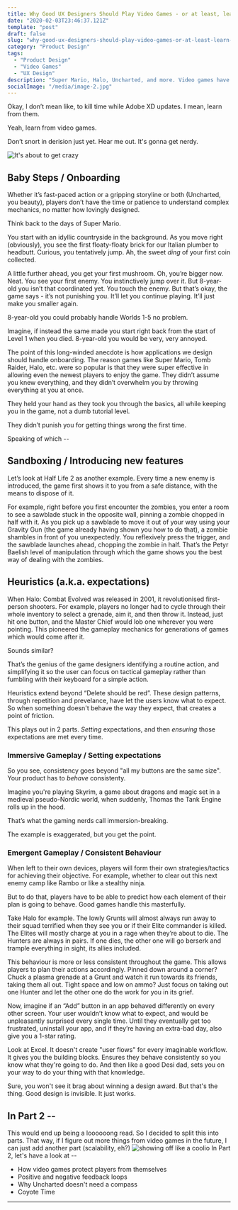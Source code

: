```yaml
---
title: Why Good UX Designers Should Play Video Games - or at least, learn from them (Part 1)
date: "2020-02-03T23:46:37.121Z"
template: "post"
draft: false
slug: "why-good-ux-designers-should-play-video-games-or-at-least-learn-from-them-part-1"
category: "Product Design"
tags:
  - "Product Design"
  - "Video Games"
  - "UX Design"
description: "Super Mario, Halo, Uncharted, and more. Video games have often come up with the most intriguing solutions for user experience. Here's what we can learn from them, beyond 'grenades go BOOM'."
socialImage: "/media/image-2.jpg"
---
```


Okay, I don’t mean like, to kill time while Adobe XD updates. I mean, learn from them. 

Yeah, learn from video games. 

Don’t snort in derision just yet. Hear me out. It's gonna get nerdy.

![It's about to get crazy](https://media.giphy.com/media/l0IylOPCNkiqOgMyA/giphy.gif)

## Baby Steps / Onboarding

Whether it’s fast-paced action or a gripping storyline or both (Uncharted, you beauty), players don’t have the time or patience to understand complex mechanics, no matter how lovingly designed. 

Think back to the days of Super Mario. 

You start with an idyllic countryside in the background. As you move right (obviously), you see the first floaty-floaty brick for our Italian plumber to headbutt. Curious, you tentatively jump. Ah, the sweet _ding_ of your first coin collected. 

A little further ahead, you get your first mushroom. Oh, you’re bigger now. Neat. You see your first enemy. You instinctively jump over it. But 8-year-old you isn’t that coordinated yet. You touch the enemy. But that’s okay, the game says - it’s not punishing you. It’ll let you continue playing. It’ll just make you smaller again.

8-year-old you could probably handle Worlds 1-5 no problem. 

Imagine, if instead the same made you start right back from the start of Level 1 when you died. 8-year-old you would be very, very annoyed. 

The point of this long-winded anecdote is how applications we design should handle onboarding. The reason games like Super Mario, Tomb Raider, Halo, etc. were so popular is that they were super effective in allowing even the newest players to enjoy the game. They didn’t assume you knew everything, and they didn’t overwhelm you by throwing everything at you at once. 

They held your hand as they took you through the basics, all while keeping you in the game, not a dumb tutorial level. 

They didn’t punish you for getting things wrong the first time. 

Speaking of which --

## Sandboxing / Introducing new features

Let’s look at Half Life 2 as another example. Every time a new enemy is introduced, the game first shows it to you from a safe distance, with the means to dispose of it. 

For example, right before you first encounter the zombies, you enter a room to see a sawblade stuck in the opposite wall, pinning a zombie chopped in half with it. As you pick up a sawblade to move it out of your way using your Gravity Gun (the game already having shown you how to do that), a zombie shambles in front of you unexpectedly. You reflexively press the trigger, and the sawblade launches ahead, chopping the zombie in half. That’s the Petyr Baelish level of manipulation through which the game shows you the best way of dealing with the zombies.

## Heuristics (a.k.a. expectations)

When Halo: Combat Evolved was released in 2001, it revolutionised first-person shooters. For example, players no longer had to cycle through their whole inventory to select a grenade, aim it, and then throw it. Instead, just hit one button, and the Master Chief would lob one wherever you were pointing. 
This pioneered the gameplay mechanics for generations of games which would come after it.

Sounds similar?

That’s the genius of the game designers identifying a routine action, and simplifying it so the user can focus on tactical gameplay rather than fumbling with their keyboard for a simple action.

Heuristics extend beyond “Delete should be red”. These design patterns, through repetition and prevelance, have let the users know what to expect. So when something doesn't behave the way they expect, that creates a point of friction.

This plays out in 2 parts. _Setting_ expectations, and then _ensuring_ those expectations are met every time.

### Immersive Gameplay / Setting expectations

So you see, consistency goes beyond "all my buttons are the same size". Your product has to _behave_ consistenty.

Imagine you're playing Skyrim, a game about dragons and magic set in a medieval pseudo-Nordic world, when suddenly, Thomas the Tank Engine rolls up in the hood. 

That’s what the gaming nerds call immersion-breaking. 

The example is exaggerated, but you get the point. 

### Emergent Gameplay / Consistent Behaviour 

When left to their own devices, players will form their own strategies/tactics for achieving their objective. For example, whether to clear out this next enemy camp like Rambo or like a stealthy ninja. 

But to do that, players have to be able to predict how each element of their plan is going to behave. Good games handle this masterfully.

Take Halo for example. The lowly Grunts will almost always run away to their squad terrified when they see you or if their Elite commander is killed. The Elites will mostly charge at you in a rage when they’re about to die. The Hunters are always in pairs. If one dies, the other one will go berserk and trample everything in sight, its allies included. 

This behaviour is more or less consistent throughout the game. This allows players to plan their actions accordingly. Pinned down around a corner? Chuck a plasma grenade at a Grunt and watch it run towards its friends, taking them all out. Tight space and low on ammo? Just focus on taking out one Hunter and let the other one do the work for you in its grief. 

Now, imagine if an “Add” button in an app behaved differently on every other screen. Your user wouldn’t know what to expect, and would be unpleasantly surprised every single time. Until they eventually get too frustrated, uninstall your app, and if they’re having an extra-bad day, also give you a 1-star rating. 

Look at Excel. It doesn't create "user flows" for every imaginable workflow. It gives you the building blocks. Ensures they behave consistently so you know what they're going to do. And then like a good Desi dad, sets you on your way to do your thing with that knowledge. 

Sure, you won't see it brag about winning a design award. But that's the thing. Good design is invisible. It just works. 

## In Part 2 --

This would end up being a loooooong read. So I decided to split this into parts. That way, if I figure out more things from video games in the future, I can just add another part (scalability, eh?) 
![showing off like a coolio](https://emojipedia-us.s3.dualstack.us-west-1.amazonaws.com/thumbs/160/google/223/dancer_1f483.png)
In Part 2, let's have a look at --
- How video games protect players from themselves
- Positive and negative feedback loops
- Why Uncharted doesn't need a compass
- Coyote Time

[//]: # "[Continue reading Part 2](2020-02-03---why-good-ux-designers-should-play-video-games-or-at-least-learn-from-them.md)"

[//]: # "Coyote time / tolerating user errors (clicking accuracy, undo buttons in gmail, etc)"



---